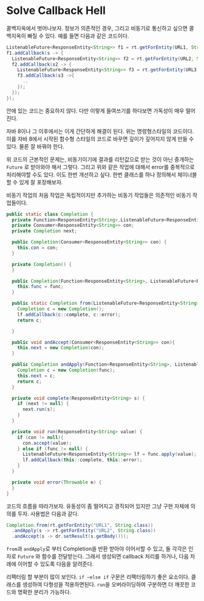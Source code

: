 # Solve Callback Hell



콜백지옥에서 벗어나보자. 정보가 의존적인 경우, 그리고 비동기로 통신하고 싶으면 콜백지옥이 빠질 수 있다. 예를 들면 다음과 같은 코드이다.

```java
ListenableFuture<ResponseEntity<String>> f1 = rt.getForEntity(URL1, String.class);
f1.addCallback(s -> {
  ListenableFuture<ResponseEntity<String>> f2 = rt.getForEntity(URL2, String.class);
  f2.addCallback(s2 -> {
    ListenableFuture<ResponseEntity<String>> f3 = rt.getForEntity(URL3, String.class);
    f3.addCallback(s3 ->{
      ..
    });
  });
});
```

안에 있는 코드는 중요하지 않다. 다만 이렇게 들여쓰기를 하다보면 가독성이 매우 떨어진다.

자바 8이나 그 이후에서는 이게 간단하게 해결이 된다. 위는 명령형스타일의 코드이다. 이를 자바 8에서 시작된 함수형 스타일의 코드로 바꾸면 깊이가 깊어지지 않게 만들 수 있다. 물론 잘 바꿔야 한다.

위 코드의 근본적인 문제는, 비동기이기에 결과를 리턴값으로 받는 것이 아닌 중개하는 `Future` 로 받아와야 해서 그렇다. 그리고 위와 같은 작업에 대해서 error를 중복적으로 처리해야할 수도 있다. 이도 한번 개선하고 싶다. 한번 클래스를 하나 정의해서 체이너블 할 수 있게 잘 포장해보자. 

비동기 작업의 처음 작업은 독립적이지만 추가하는 비동기 작업들은 의존적인 비동기 작업들이다.

```java
public static class Completion {
  private Function<ResponseEntity<String>,ListenableFuture<ResponseEntity<String>>> func;
  private Consumer<ResponseEntity<String>> con;
  private Completion next;

  public Completion(Consumer<ResponseEntity<String>> con) {
    this.con = con;
  }

  private Completion() {
  }

  public Completion(Function<ResponseEntity<String>, ListenableFuture<ResponseEntity<String>>> func) {
    this.func = func;
  }

  public static Completion from(ListenableFuture<ResponseEntity<String>> lf) {
    Completion c = new Completion();
    lf.addCallback(c::complete, c::error);
    return c;

  }

  public void andAccept(Consumer<ResponseEntity<String>> con){
    this.next = new Completion(con);
  }

  public Completion andApply(Function<ResponseEntity<String>, ListenableFuture<ResponseEntity<String>>> func) {
    Completion c = new Completion(func);
    this.next = c;
    return c;
  }

  private void complete(ResponseEntity<String> s) {
    if (next != null) {
      next.run(s);
    }
  }

  private void run(ResponseEntity<String> value) {
    if (con != null){
      con.accept(value);
    } else if (func != null) {
      ListenableFuture<ResponseEntity<String>> lf = func.apply(value);
      lf.addCallback(this::complete, this::error);
    }
  }

  private void error(Throwable e) {
  }
}
```

코드의 흐름을 따라가보자. 유동성이 좀 떨어지고 경직되어 있지만 그냥 구현 자체에 의의를 두자. 사용법은 다음과 같다.

```java
Completion.from(rt.getForEntity("URL1", String.class))
  .andApply(s -> rt.getForEntity("URL2", String.class))
  .andAccept(s -> dr.setResult(s.getBody()));
```

`from`과 `andApply`로 부터 Completion을 반환 받아야 이어서할 수 있고, 둘 각각은 인자로 `Future` 와 함수를 전달받는다. 그래서 생성되면 callback 처리를 하거나, 다음 차례에 이어할 수 있도록 다음을 알려준다.

리팩터링 할 부분이 많이 보인다. `if ~else if` 구문은 리팩터링하기 좋은 요소이다. 클래스를 생성하여 다형성을 적용하면된다. `run`을 오버라이딩하여 구분하면 더 깨끗한 코드와 명확한 분리가 가능하다.